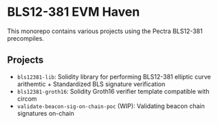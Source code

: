 # BLS12-381 EVM Haven
This monorepo contains various projects using the Pectra BLS12-381 precompiles.

## Projects
- `bls12381-lib`: Solidity library for performing BLS12-381 elliptic curve arithemtic + Standardized BLS signature verification
- `bls12381-groth16`: Solidity Groth16 verifier template compatible with circom
- `validate-beacon-sig-on-chain-poc` (WIP): Validating beacon chain signatures on-chain 

